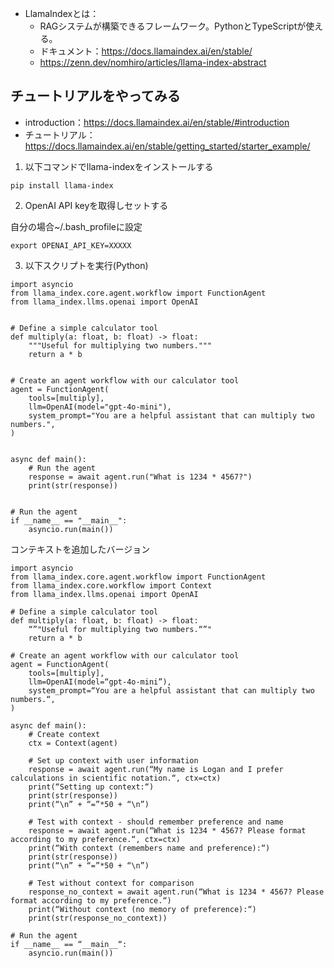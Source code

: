 - LlamaIndexとは：
	- RAGシステムが構築できるフレームワーク。PythonとTypeScriptが使える。
	- ドキュメント：https://docs.llamaindex.ai/en/stable/
	- https://zenn.dev/nomhiro/articles/llama-index-abstract

## チュートリアルをやってみる

- introduction：https://docs.llamaindex.ai/en/stable/#introduction
- チュートリアル：https://docs.llamaindex.ai/en/stable/getting_started/starter_example/

1. 以下コマンドでllama-indexをインストールする

```
pip install llama-index
```

2. OpenAI API keyを取得しセットする

自分の場合~/.bash_profileに設定
```
export OPENAI_API_KEY=XXXXX
```

3. 以下スクリプトを実行(Python)
```
import asyncio
from llama_index.core.agent.workflow import FunctionAgent
from llama_index.llms.openai import OpenAI


# Define a simple calculator tool
def multiply(a: float, b: float) -> float:
    """Useful for multiplying two numbers."""
    return a * b


# Create an agent workflow with our calculator tool
agent = FunctionAgent(
    tools=[multiply],
    llm=OpenAI(model="gpt-4o-mini"),
    system_prompt="You are a helpful assistant that can multiply two numbers.",
)


async def main():
    # Run the agent
    response = await agent.run("What is 1234 * 4567?")
    print(str(response))


# Run the agent
if __name__ == "__main__":
    asyncio.run(main())
```

コンテキストを追加したバージョン

```
import asyncio
from llama_index.core.agent.workflow import FunctionAgent
from llama_index.core.workflow import Context
from llama_index.llms.openai import OpenAI

# Define a simple calculator tool
def multiply(a: float, b: float) -> float:
    “”"Useful for multiplying two numbers.“”"
    return a * b

# Create an agent workflow with our calculator tool
agent = FunctionAgent(
    tools=[multiply],
    llm=OpenAI(model=“gpt-4o-mini”),
    system_prompt=“You are a helpful assistant that can multiply two numbers.“,
)

async def main():
    # Create context
    ctx = Context(agent)

    # Set up context with user information
    response = await agent.run(“My name is Logan and I prefer calculations in scientific notation.“, ctx=ctx)
    print(“Setting up context:“)
    print(str(response))
    print(“\n” + “=”*50 + “\n”)

    # Test with context - should remember preference and name
    response = await agent.run(“What is 1234 * 4567? Please format according to my preference.“, ctx=ctx)
    print(“With context (remembers name and preference):“)
    print(str(response))
    print(“\n” + “=”*50 + “\n”)

    # Test without context for comparison
    response_no_context = await agent.run(“What is 1234 * 4567? Please format according to my preference.“)
    print(“Without context (no memory of preference):“)
    print(str(response_no_context))

# Run the agent
if __name__ == “__main__“:
    asyncio.run(main())
```